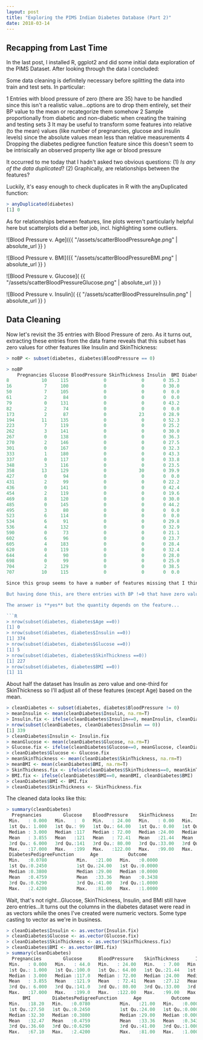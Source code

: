 ```yaml
---
layout: post
title: "Exploring the PIMS Indian Diabetes Database (Part 2)"
date: 2018-03-14
---
```


## [](#header-2) Recapping from Last Time
In the last post, I installed R, ggplot2 and did some initial data exploration of the PIMS Dataset. After looking through the data I concluded:

Some data cleaning is definitely necessary before splitting the data into train and test sets. In particular:

1 Entries with blood pressure of zero (there are 35) have to be handled since this isn't a realistic value...options are to drop them entirely, set their BP value to the mean or recategorize them somehow
2 Sample proportionally from diabetic and non-diabetic when creating the training and testing sets
3 It may be useful to transform some features into relative (to the mean) values (like number of pregnancies, glucose and insulin levels) since the absolute values mean less than relative measurements
4 Dropping the diabetes pedigree function feature since this doesn't seem to be intrisically an observed property like age or blood pressure

It occurred to me today that I hadn't asked two obvious questions: (1) _Is any of the data duplicated_? (2) Graphically, are relationships between the features?

Luckily, it's easy enough to check duplicates in R with the anyDuplicated function:

```R
> anyDuplicated(diabetes)
[1] 0
```

As for relationships between features, line plots weren't particularly helpful here but scatterplots did a better job, incl. highlighting some outliers.

![Blood Pressure v. Age]({{ "/assets/scatterBloodPressureAge.png" | absolute_url }} )

![Blood Pressure v. BMI]({{ "/assets/scatterBloodPressureBMI.png" | absolute_url }} )

![Blood Pressure v. Glucose]( {{ "/assets/scatterBloodPressureGlucose.png" | absolute_url }} )

![Blood Pressure v. Insulin]( {{ "/assets/scatterBloodPressureInsulin.png" | absolute_url }} )

## [](#header-2) Data Cleaning
Now let's revisit the 35 entries with Blood Pressure of zero. As it turns out, extracting these entries from the data frame reveals that this subset has zero values for other features like Insulin and SkinThickness:

```R
> noBP <- subset(diabetes, diabetes$BloodPressure == 0)

> noBP
    Pregnancies Glucose BloodPressure SkinThickness Insulin  BMI DiabetesPedigreeFunction Age
8            10     115             0             0       0 35.3                    0.134  29
16            7     100             0             0       0 30.0                    0.484  32
50            7     105             0             0       0  0.0                    0.305  24
61            2      84             0             0       0  0.0                    0.304  21
79            0     131             0             0       0 43.2                    0.270  26
82            2      74             0             0       0  0.0                    0.102  22
173           2      87             0            23       0 28.9                    0.773  25
194          11     135             0             0       0 52.3                    0.578  40
223           7     119             0             0       0 25.2                    0.209  37
262           3     141             0             0       0 30.0                    0.761  27
267           0     138             0             0       0 36.3                    0.933  25
270           2     146             0             0       0 27.5                    0.240  28
301           0     167             0             0       0 32.3                    0.839  30
333           1     180             0             0       0 43.3                    0.282  41
337           0     117             0             0       0 33.8                    0.932  44
348           3     116             0             0       0 23.5                    0.187  23
358          13     129             0            30       0 39.9                    0.569  44
427           0      94             0             0       0  0.0                    0.256  25
431           2      99             0             0       0 22.2                    0.108  23
436           0     141             0             0       0 42.4                    0.205  29
454           2     119             0             0       0 19.6                    0.832  72
469           8     120             0             0       0 30.0                    0.183  38
485           0     145             0             0       0 44.2                    0.630  31
495           3      80             0             0       0  0.0                    0.174  22
523           6     114             0             0       0  0.0                    0.189  26
534           6      91             0             0       0 29.8                    0.501  31
536           4     132             0             0       0 32.9                    0.302  23
590           0      73             0             0       0 21.1                    0.342  25
602           6      96             0             0       0 23.7                    0.190  28
605           4     183             0             0       0 28.4                    0.212  36
620           0     119             0             0       0 32.4                    0.141  24
644           4      90             0             0       0 28.0                    0.610  31
698           0      99             0             0       0 25.0                    0.253  22
704           2     129             0             0       0 38.5                    0.304  41
707          10     115             0             0       0  0.0                    0.261  30

Since this group seems to have a number of features missing that I think are important to predicting diabetes, and these records make up a small portion of the dataset (4%), I'll just drop them rather than investing time cleaning them. Also, at a glance it seems like these entries are random and not distinct from the rest of the dataset.

But having done this, are there entries with BP !=0 that have zero values features?

The answer is **yes** but the quantity depends on the feature...

```R
> nrow(subset(diabetes, diabetes$Age ==0))
[1] 0
> nrow(subset(diabetes, diabetes$Insulin ==0))
[1] 374
> nrow(subset(diabetes, diabetes$Glucose ==0))
[1] 5
> nrow(subset(diabetes, diabetes$SkinThickness ==0))
[1] 227
> nrow(subset(diabetes, diabetes$BMI ==0))
[1] 11
``` 

About half the dataset has Insulin as zero value and one-third for SkinThickness so I'll adjust all of these features (except Age) based on the mean.

```R
> cleanDiabetes <- subset(diabetes, diabetes$BloodPressure != 0)
> meanInsulin <- mean(cleanDiabetes$Insulin, na.rm=T)
> Insulin.fix <- ifelse(cleanDiabetes$Insulin==0, meanInsulin, cleanDiabetes$Insulin)
> nrow(subset(cleanDiabetes, cleanDiabetes$Insulin == 0))
[1] 339
> cleanDiabetes$Insulin <- Insulin.fix
> meanGlucose <- mean(cleanDiabetes$Glucose, na.rm=T)
> Glucose.fix <- ifelse(cleanDiabetes$Glucose==0, meanGlucose, cleanDiabetes$Glucose)
> cleanDiabetes$Glucose <- Glucose.fix
> meanSkinThickness <- mean(cleanDiabetes$SkinThickness, na.rm=T)
> meanBMI <- mean(cleanDiabetes$BMI, na.rm=T)
> SkinThickness.fix <- ifelse(cleanDiabetes$SkinThickness==0, meanSkinThickness, cleanDiabetes$SkinThickness)
> BMI.fix <- ifelse(cleanDiabetes$BMI==0, meanBMI, cleanDiabetes$BMI)
> cleanDiabetes$BMI <- BMI.fix
> cleanDiabetes$SkinThickness <- SkinThickness.fix
```

The cleaned data looks like this:

```R
> summary(cleanDiabetes)
  Pregnancies        Glucose    BloodPressure    SkinThickness      Insulin            BMI       
 Min.   : 0.000   Min.   :  0   Min.   : 24.00   Min.   : 0.00   Min.   :  0.00   Min.   : 0.00  
 1st Qu.: 1.000   1st Qu.: 99   1st Qu.: 64.00   1st Qu.: 0.00   1st Qu.:  0.00   1st Qu.:27.40  
 Median : 3.000   Median :117   Median : 72.00   Median :24.00   Median : 45.00   Median :32.30  
 Mean   : 3.855   Mean   :121   Mean   : 72.41   Mean   :21.44   Mean   : 83.61   Mean   :32.29  
 3rd Qu.: 6.000   3rd Qu.:141   3rd Qu.: 80.00   3rd Qu.:33.00   3rd Qu.:130.00   3rd Qu.:36.60  
 Max.   :17.000   Max.   :199   Max.   :122.00   Max.   :99.00   Max.   :846.00   Max.   :67.10  
 DiabetesPedigreeFunction      Age           Outcome      
 Min.   :0.0780           Min.   :21.00   Min.   :0.0000  
 1st Qu.:0.2450           1st Qu.:24.00   1st Qu.:0.0000  
 Median :0.3800           Median :29.00   Median :0.0000  
 Mean   :0.4759           Mean   :33.36   Mean   :0.3438  
 3rd Qu.:0.6290           3rd Qu.:41.00   3rd Qu.:1.0000  
 Max.   :2.4200           Max.   :81.00   Max.   :1.0000  
```

Wait, that's not right...Glucose, SkinThickness, Insulin, and BMI still have zero entries...It turns out the columns in the diabetes dataset were read in as vectors while the ones I've created were numeric vectors. Some type casting to vector as we're in business.

```R
> cleanDiabetes$Insulin <- as.vector(Insulin.fix)
> cleanDiabetes$Glucose <- as.vector(Glucose.fix)
> cleanDiabetes$SkinThickness <- as.vector(SkinThickness.fix)
> cleanDiabetes$BMI <- as.vector(BMI.fix)
> summary(cleanDiabetes)
  Pregnancies        Glucose      BloodPressure    SkinThickness      Insulin      
 Min.   : 0.000   Min.   : 44.0   Min.   : 24.00   Min.   : 7.00   Min.   : 14.00  
 1st Qu.: 1.000   1st Qu.:100.0   1st Qu.: 64.00   1st Qu.:21.44   1st Qu.: 83.61  
 Median : 3.000   Median :117.0   Median : 72.00   Median :24.00   Median : 83.61  
 Mean   : 3.855   Mean   :121.9   Mean   : 72.41   Mean   :27.12   Mean   :122.28  
 3rd Qu.: 6.000   3rd Qu.:141.0   3rd Qu.: 80.00   3rd Qu.:33.00   3rd Qu.:130.00  
 Max.   :17.000   Max.   :199.0   Max.   :122.00   Max.   :99.00   Max.   :846.00  
      BMI        DiabetesPedigreeFunction      Age           Outcome      
 Min.   :18.20   Min.   :0.0780           Min.   :21.00   Min.   :0.0000  
 1st Qu.:27.50   1st Qu.:0.2450           1st Qu.:24.00   1st Qu.:0.0000  
 Median :32.30   Median :0.3800           Median :29.00   Median :0.0000  
 Mean   :32.47   Mean   :0.4759           Mean   :33.36   Mean   :0.3438  
 3rd Qu.:36.60   3rd Qu.:0.6290           3rd Qu.:41.00   3rd Qu.:1.0000  
 Max.   :67.10   Max.   :2.4200           Max.   :81.00   Max.   :1.0000  
```
